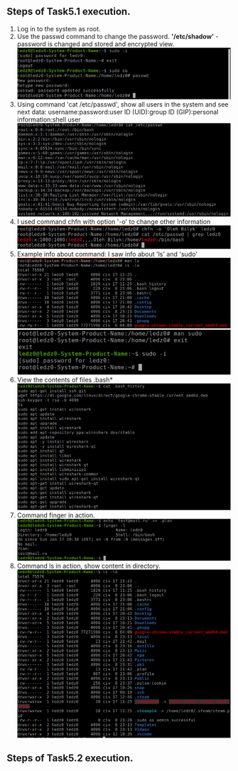 ## Steps of Task5.1 execution.

1) Log in to the system as root.
2) Use the passwd command to change the password.
**'/etc/shadow'** - password is changed and stored and encrypted view.
![1](./screenshots/1.png)</br>
3) Using command 'cat /etc/passwd', show all users in the system and see next data:
username:password:user ID (UID):group ID (GIP):personal information:shell user
![1](./screenshots/2.png)</br>
4) I used command chfn with option '-o' to change other information
![1](./screenshots/4.png)</br>
5) Example info about command: I saw info about 'ls' and 'sudo'
![1](./screenshots/5.png)</br>
![1](./screenshots/6.png)</br>
6) View the contents of files .bash*
![1](./screenshots/7.png)</br>
7) Command finger in action.
![1](./screenshots/8.png)</br>
8) Command ls in action, show content in directory. 
![1](./screenshots/9.png)</br>

## Steps of Task5.2 execution.

